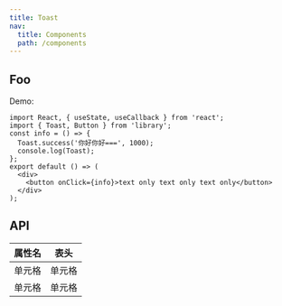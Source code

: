 ```yaml
---
title: Toast
nav:
  title: Components
  path: /components
---
```


## Foo

Demo:

```tsx | phone
import React, { useState, useCallback } from 'react';
import { Toast, Button } from 'library';
const info = () => {
  Toast.success('你好你好===', 1000);
  console.log(Toast);
};
export default () => (
  <div>
    <button onClick={info}>text only text only text only</button>
  </div>
);
```

<!-- <API src="./index.tsx"></API> -->

## API

| 属性名 | 表头   |
| ------ | ------ |
| 单元格 | 单元格 |
| 单元格 | 单元格 |
